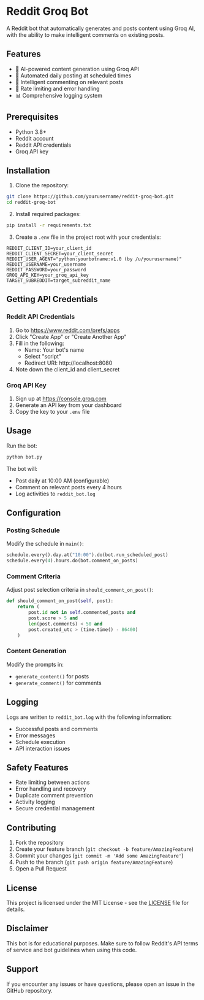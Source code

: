 # Reddit Groq Bot

A Reddit bot that automatically generates and posts content using Groq AI, with the ability to make intelligent comments on existing posts.

## Features

- 🤖 AI-powered content generation using Groq API
- 📝 Automated daily posting at scheduled times
- 💬 Intelligent commenting on relevant posts
- 🔄 Rate limiting and error handling
- 📊 Comprehensive logging system

## Prerequisites

- Python 3.8+
- Reddit account
- Reddit API credentials
- Groq API key

## Installation

1. Clone the repository:
```bash
git clone https://github.com/yourusername/reddit-groq-bot.git
cd reddit-groq-bot
```

2. Install required packages:
```bash
pip install -r requirements.txt
```

3. Create a `.env` file in the project root with your credentials:
```env
REDDIT_CLIENT_ID=your_client_id
REDDIT_CLIENT_SECRET=your_client_secret
REDDIT_USER_AGENT="python:yourbotname:v1.0 (by /u/yourusername)"
REDDIT_USERNAME=your_username
REDDIT_PASSWORD=your_password
GROQ_API_KEY=your_groq_api_key
TARGET_SUBREDDIT=target_subreddit_name
```

## Getting API Credentials

### Reddit API Credentials
1. Go to https://www.reddit.com/prefs/apps
2. Click "Create App" or "Create Another App"
3. Fill in the following:
   - Name: Your bot's name
   - Select "script"
   - Redirect URI: http://localhost:8080
4. Note down the client_id and client_secret

### Groq API Key
1. Sign up at https://console.groq.com
2. Generate an API key from your dashboard
3. Copy the key to your `.env` file

## Usage

Run the bot:
```bash
python bot.py
```

The bot will:
- Post daily at 10:00 AM (configurable)
- Comment on relevant posts every 4 hours
- Log activities to `reddit_bot.log`

## Configuration

### Posting Schedule
Modify the schedule in `main()`:
```python
schedule.every().day.at("10:00").do(bot.run_scheduled_post)
schedule.every(4).hours.do(bot.comment_on_posts)
```

### Comment Criteria
Adjust post selection criteria in `should_comment_on_post()`:
```python
def should_comment_on_post(self, post):
    return (
        post.id not in self.commented_posts and
        post.score > 5 and
        len(post.comments) < 50 and
        post.created_utc > (time.time() - 86400)
    )
```

### Content Generation
Modify the prompts in:
- `generate_content()` for posts
- `generate_comment()` for comments

## Logging

Logs are written to `reddit_bot.log` with the following information:
- Successful posts and comments
- Error messages
- Schedule execution
- API interaction issues

## Safety Features

- Rate limiting between actions
- Error handling and recovery
- Duplicate comment prevention
- Activity logging
- Secure credential management

## Contributing

1. Fork the repository
2. Create your feature branch (`git checkout -b feature/AmazingFeature`)
3. Commit your changes (`git commit -m 'Add some AmazingFeature'`)
4. Push to the branch (`git push origin feature/AmazingFeature`)
5. Open a Pull Request

## License

This project is licensed under the MIT License - see the [LICENSE](LICENSE) file for details.

## Disclaimer

This bot is for educational purposes. Make sure to follow Reddit's API terms of service and bot guidelines when using this code.

## Support

If you encounter any issues or have questions, please open an issue in the GitHub repository.
